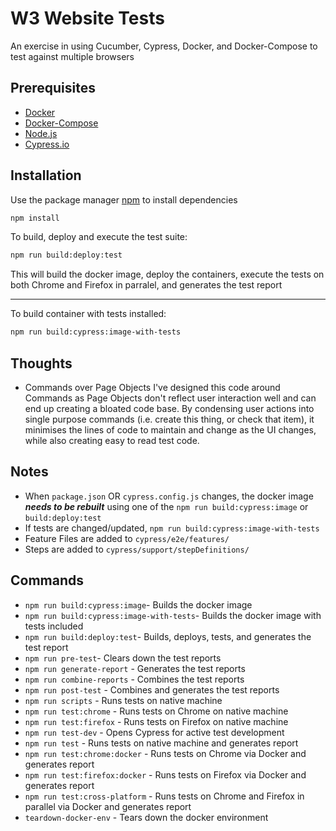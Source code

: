 # W3 Website Tests

An exercise in using Cucumber, Cypress, Docker, and Docker-Compose to test against multiple browsers

## Prerequisites
- [Docker](https://docs.docker.com/get-docker/)
- [Docker-Compose](https://docs.docker.com/compose/install/)
- [Node.js](https://nodejs.org/en/download/package-manager/)
- [Cypress.io](https://docs.cypress.io/guides/getting-started/installing-cypress)

## Installation

Use the package manager [npm](https://nodejs.org/en/download/package-manager/) to install dependencies

```bash
npm install
```

To build, deploy and execute the test suite:

```bash
npm run build:deploy:test
```
This will build the docker image, deploy the containers, execute the tests on both Chrome and Firefox in parralel, and generates the test report  

-----

To build container with tests installed:

```bash
npm run build:cypress:image-with-tests
```

## Thoughts 
- Commands over Page Objects
I've designed this code around Commands as Page Objects don't reflect user interaction well and can end up creating a bloated code base. By condensing user actions into single purpose commands (i.e. create this thing, or check that item), it minimises the lines of code to maintain and change as the UI changes, while also creating easy to read test code.


## Notes

- When `package.json` OR `cypress.config.js` changes, the docker image ***needs to be rebuilt*** using one of the `npm run build:cypress:image` or `build:deploy:test`
- If tests are changed/updated, `npm run build:cypress:image-with-tests`
- Feature Files are added to `cypress/e2e/features/`
- Steps are added to `cypress/support/stepDefinitions/`

## Commands

- `npm run build:cypress:image`- Builds the docker image
- `npm run build:cypress:image-with-tests`- Builds the docker image with tests included
- `npm run build:deploy:test`- Builds, deploys, tests, and generates the test report
- `npm run pre-test`- Clears down the test reports
- `npm run generate-report` - Generates the test reports
- `npm run combine-reports` - Combines the test reports
- `npm run post-test` - Combines and generates the test reports
- `npm run scripts` - Runs tests on native machine
- `npm run test:chrome` - Runs tests on Chrome on native machine
- `npm run test:firefox` - Runs tests on Firefox on native machine
- `npm run test-dev` - Opens Cypress for active test development
- `npm run test` - Runs tests on native machine and generates report 
- `npm run test:chrome:docker` - Runs tests on Chrome via Docker and generates report
- `npm run test:firefox:docker` - Runs tests on Firefox via Docker and generates report
- `npm run test:cross-platform` - Runs tests on Chrome and Firefox in parallel via Docker and generates report
- `teardown-docker-env` - Tears down the docker environment
